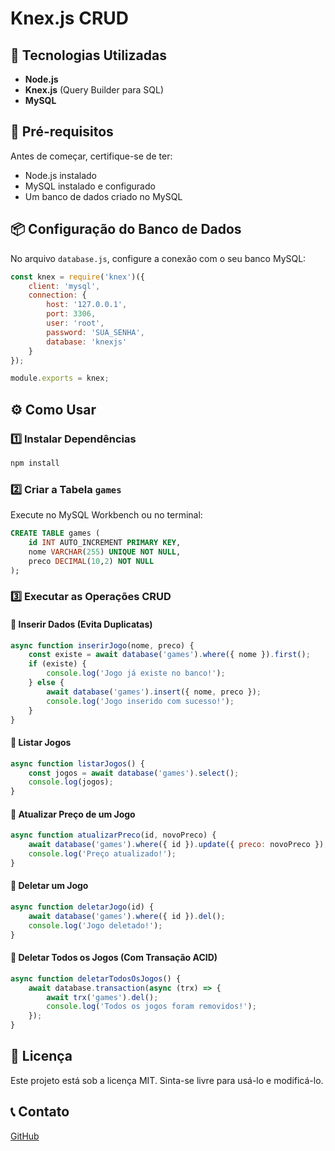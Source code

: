 # Knex.js CRUD

## 🚀 Tecnologias Utilizadas
- **Node.js**
- **Knex.js** (Query Builder para SQL)
- **MySQL**

## 📌 Pré-requisitos
Antes de começar, certifique-se de ter:
- Node.js instalado
- MySQL instalado e configurado
- Um banco de dados criado no MySQL

## 📦 Configuração do Banco de Dados
No arquivo `database.js`, configure a conexão com o seu banco MySQL:

```javascript
const knex = require('knex')({
    client: 'mysql',
    connection: {
        host: '127.0.0.1',
        port: 3306,
        user: 'root',
        password: 'SUA_SENHA',
        database: 'knexjs'
    }
});

module.exports = knex;
```

## ⚙️ Como Usar
### 1️⃣ Instalar Dependências
```sh
npm install
```

### 2️⃣ Criar a Tabela `games`
Execute no MySQL Workbench ou no terminal:
```sql
CREATE TABLE games (
    id INT AUTO_INCREMENT PRIMARY KEY,
    nome VARCHAR(255) UNIQUE NOT NULL,
    preco DECIMAL(10,2) NOT NULL
);
```

### 3️⃣ Executar as Operações CRUD
#### 🔹 Inserir Dados (Evita Duplicatas)
```javascript
async function inserirJogo(nome, preco) {
    const existe = await database('games').where({ nome }).first();
    if (existe) {
        console.log('Jogo já existe no banco!');
    } else {
        await database('games').insert({ nome, preco });
        console.log('Jogo inserido com sucesso!');
    }
}
```

#### 🔹 Listar Jogos
```javascript
async function listarJogos() {
    const jogos = await database('games').select();
    console.log(jogos);
}
```

#### 🔹 Atualizar Preço de um Jogo
```javascript
async function atualizarPreco(id, novoPreco) {
    await database('games').where({ id }).update({ preco: novoPreco });
    console.log('Preço atualizado!');
}
```

#### 🔹 Deletar um Jogo
```javascript
async function deletarJogo(id) {
    await database('games').where({ id }).del();
    console.log('Jogo deletado!');
}
```

#### 🔹 Deletar Todos os Jogos (Com Transação ACID)
```javascript
async function deletarTodosOsJogos() {
    await database.transaction(async (trx) => {
        await trx('games').del();
        console.log('Todos os jogos foram removidos!');
    });
}
```

## 📜 Licença
Este projeto está sob a licença MIT. Sinta-se livre para usá-lo e modificá-lo.

## 📞 Contato
 [GitHub](https://github.com/Benevanio)

